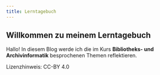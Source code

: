 ```yaml
---
title: Lerntagebuch
---
```


## Willkommen zu meinem Lerntagebuch

Hallo! In diesem Blog werde ich die im Kurs **Bibliotheks- und Archivinformatik** besprochenen Themen reflektieren. 

Lizenzhinweis: CC-BY 4.0
